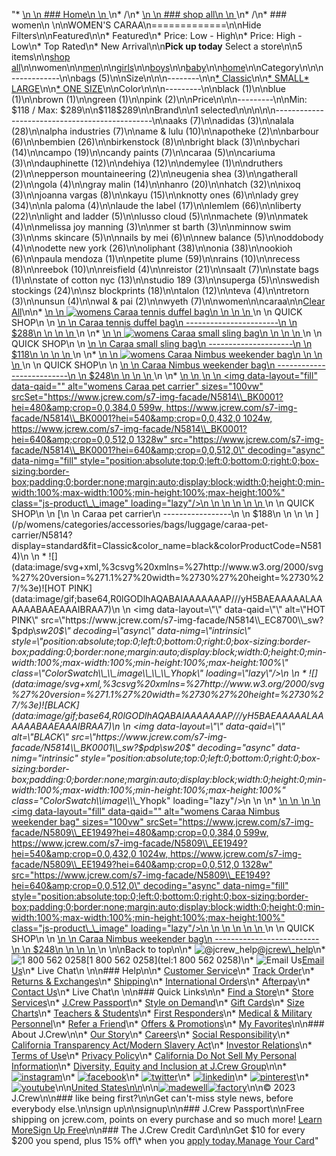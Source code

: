 "*   [\n    \n    ### Home\n    \n    ](/)\n*   /\n*   [\n    \n    ### shop all\n    \n    ](/all)\n*   /\n*   ### women\n    \n\nWOMEN'S CARAA\n=============\n\nHide Filters\n\nFeatured\n\n*   Featured\n*   Price: Low - High\n*   Price: High - Low\n*   Top Rated\n*   New Arrival\n\n**Pick up today** Select a store\n\n5 items\n\n[shop all](/all/?crawl=no)\n\nwomen\n\n[men](/all/mens?crawl=no)\n\n[girls](/all/girls?crawl=no)\n\n[boys](/all/boys?crawl=no)\n\n[baby](/all/baby?crawl=no)\n\n[home](/all/home?crawl=no)\n\nCategory\n\n\n------------\n\n[](/all/womens?sub-categories=womens-shopall-bags&brand=CARAA&crawl=no)bags (5)\n\nSize\n\n\n--------\n\n[*   Classic](/all/womens?brand=CARAA&crawl=no&fit=Classic)\n\n[*   SMALL](/all/womens?brand=CARAA&crawl=no&size=SMALL)[*   LARGE](/all/womens?brand=CARAA&crawl=no&size=LARGE)\n\n[*   ONE SIZE](/all/womens?brand=CARAA&crawl=no&size=ONE%20SIZE)\n\nColor\n\n\n---------\n\n[](/all/womens?brand=CARAA&crawl=no&l_color=root-black)black (1)\n\n[](/all/womens?brand=CARAA&crawl=no&l_color=root-blue)blue (1)\n\n[](/all/womens?brand=CARAA&crawl=no&l_color=root-brown)brown (1)\n\n[](/all/womens?brand=CARAA&crawl=no&l_color=root-green)green (1)\n\n[](/all/womens?brand=CARAA&crawl=no&l_color=root-pink)pink (2)\n\nPrice\n\n\n---------\n\nMin: $118 / Max: $289\n\n$118$289\n\nBrand\n\n1 selected[](/all/womens?crawl=no)\n\n\n\n\n-----------------------------------------------\n\n[](/all/womens?brand=AAKS,CARAA&crawl=no)aaks (7)\n\n[](/all/womens?brand=ADIDAS,CARAA&crawl=no)adidas (3)\n\n[](/all/womens?brand=ALALA,CARAA&crawl=no)alala (28)\n\n[](/all/womens?brand=ALPHA%20INDUSTRIES,CARAA&crawl=no)alpha industries (7)\n\n[](/all/womens?brand=AME%20%26%20LULU,CARAA&crawl=no)ame & lulu (10)\n\n[](/all/womens?brand=APOTHEKE,CARAA&crawl=no)apotheke (2)\n\n[](/all/womens?brand=BARBOUR,CARAA&crawl=no)barbour (6)\n\n[](/all/womens?brand=BEMBIEN,CARAA&crawl=no)bembien (26)\n\n[](/all/womens?brand=Birkenstock,CARAA&crawl=no)birkenstock (8)\n\n[](/all/womens?brand=BRIGHT%20BLACK,CARAA&crawl=no)bright black (3)\n\n[](/all/womens?brand=BYCHARI,CARAA&crawl=no)bychari (14)\n\n[](/all/womens?brand=CAMPO,CARAA&crawl=no)campo (19)\n\n[](/all/womens?brand=CANDY%20PAINTS,CARAA&crawl=no)candy paints (7)\n\n[](/all/womens?crawl=no)caraa (5)\n\n[](/all/womens?brand=CARAA,CARIUMA&crawl=no)cariuma (3)\n\n[](/all/womens?brand=CARAA,DAUPHINETTE&crawl=no)dauphinette (12)\n\n[](/all/womens?brand=CARAA,DEHIYA&crawl=no)dehiya (12)\n\n[](/all/womens?brand=CARAA,DEMYLEE&crawl=no)demylee (1)\n\n[](/all/womens?brand=CARAA,DRUTHERS&crawl=no)druthers (2)\n\n[](/all/womens?brand=CARAA,EPPERSON%20MOUNTAINEERING&crawl=no)epperson mountaineering (2)\n\n[](/all/womens?brand=CARAA,EUGENIA%20SHEA&crawl=no)eugenia shea (3)\n\n[](/all/womens?brand=CARAA,GATHERALL&crawl=no)gatherall (2)\n\n[](/all/womens?brand=CARAA,GOLA&crawl=no)gola (4)\n\n[](/all/womens?brand=CARAA,GRAY%20MALIN&crawl=no)gray malin (14)\n\n[](/all/womens?brand=CARAA,HANRO&crawl=no)hanro (20)\n\n[](/all/womens?brand=CARAA,HATCH&crawl=no)hatch (32)\n\n[](/all/womens?brand=CARAA,IXOQ&crawl=no)ixoq (3)\n\n[](/all/womens?brand=CARAA,JOANNA%20VARGAS&crawl=no)joanna vargas (8)\n\n[](/all/womens?brand=CARAA,KAYU&crawl=no)kayu (15)\n\n[](/all/womens?brand=CARAA,KNOTTY%20ONES&crawl=no)knotty ones (6)\n\n[](/all/womens?brand=CARAA,LADY%20GREY&crawl=no)lady grey (34)\n\n[](/all/womens?brand=CARAA,LA%20PALOMA&crawl=no)la paloma (4)\n\n[](/all/womens?brand=CARAA,LAUDE%20THE%20LABEL&crawl=no)laude the label (17)\n\n[](/all/womens?brand=CARAA,LEMLEM&crawl=no)lemlem (66)\n\n[](/all/womens?brand=CARAA,LIBERTY&crawl=no)liberty (22)\n\n[](/all/womens?brand=CARAA,LIGHT%20AND%20LADDER&crawl=no)light and ladder (5)\n\n[](/all/womens?brand=CARAA,LUSSO%20CLOUD&crawl=no)lusso cloud (5)\n\n[](/all/womens?brand=CARAA,MACHETE&crawl=no)machete (9)\n\n[](/all/womens?brand=CARAA,MATEK&crawl=no)matek (4)\n\n[](/all/womens?brand=CARAA,MELISSA%20JOY%20MANNING&crawl=no)melissa joy manning (3)\n\n[](/all/womens?brand=CARAA,MER%20ST%20BARTH&crawl=no)mer st barth (3)\n\n[](/all/womens?brand=CARAA,MINNOW%20SWIM&crawl=no)minnow swim (3)\n\n[](/all/womens?brand=CARAA,MS%20SKINCARE&crawl=no)ms skincare (5)\n\n[](/all/womens?brand=CARAA,NAILS%20BY%20MEI&crawl=no)nails by mei (6)\n\n[](/all/womens?brand=CARAA,NEW%20BALANCE&crawl=no)new balance (5)\n\n[](/all/womens?brand=CARAA,ODDOBODY&crawl=no)oddobody (4)\n\n[](/all/womens?brand=CARAA,ODETTE%20NEW%20YORK&crawl=no)odette new york (26)\n\n[](/all/womens?brand=CARAA,OLIPHANT&crawl=no)oliphant (38)\n\n[](/all/womens?brand=CARAA,ONIA&crawl=no)onia (38)\n\n[](/all/womens?brand=CARAA,OOKIOH&crawl=no)ookioh (6)\n\n[](/all/womens?brand=CARAA,PAULA%20MENDOZA&crawl=no)paula mendoza (1)\n\n[](/all/womens?brand=CARAA,PETITE%20PLUME&crawl=no)petite plume (59)\n\n[](/all/womens?brand=CARAA,RAINS&crawl=no)rains (10)\n\n[](/all/womens?brand=CARAA,RECESS&crawl=no)recess (8)\n\n[](/all/womens?brand=CARAA,REEBOK&crawl=no)reebok (10)\n\n[](/all/womens?brand=CARAA,REISFIELD&crawl=no)reisfield (4)\n\n[](/all/womens?brand=CARAA,REISTOR&crawl=no)reistor (21)\n\n[](/all/womens?brand=CARAA,SAALT&crawl=no)saalt (7)\n\n[](/all/womens?brand=CARAA,STATE%20BAGS&crawl=no)state bags (1)\n\n[](/all/womens?brand=CARAA,STATE%20OF%20COTTON%20NYC&crawl=no)state of cotton nyc (13)\n\n[](/all/womens?brand=CARAA,STUDIO%20189&crawl=no)studio 189 (3)\n\n[](/all/womens?brand=CARAA,SUPERGA&crawl=no)superga (5)\n\n[](/all/womens?brand=CARAA,SWEDISH%20STOCKINGS&crawl=no)swedish stockings (24)\n\n[](/all/womens?brand=CARAA,SZ%20BLOCKPRINTS&crawl=no)sz blockprints (18)\n\n[](/all/womens?brand=CARAA,TALON&crawl=no)talon (12)\n\n[](/all/womens?brand=CARAA,TEVA&crawl=no)teva (4)\n\n[](/all/womens?brand=CARAA,TRETORN&crawl=no)tretorn (3)\n\n[](/all/womens?brand=CARAA,UNSUN&crawl=no)unsun (4)\n\n[](/all/womens?brand=CARAA,WAL%20%26%20PAI&crawl=no)wal & pai (2)\n\n[](/all/womens?brand=CARAA,WYETH&crawl=no)wyeth (7)\n\nwomen[](/all/?crawl=no)\n\ncaraa[](/all/womens?crawl=no)\n\n[Clear All](/all/?crawl=no)\n\n*   [\n    \n    ![womens Caraa tennis duffel bag](https://www.jcrew.com/s7-img-facade/N5808_BL0021?hei=640&crop=0,0,512,0)\n    \n    \n    \n    ](/p/womens/categories/accessories/bags/totes/caraa-tennis-duffel-bag/N5808?display=standard&fit=Classic&color_name=blue&colorProductCode=N5808)\n    \n    QUICK SHOP\n    \n    [\n    \n    Caraa tennis duffel bag\n    -----------------------\n    \n    $288\n    \n    \n    \n    ](/p/womens/categories/accessories/bags/totes/caraa-tennis-duffel-bag/N5808?display=standard&fit=Classic&color_name=blue&colorProductCode=N5808)\n    \n*   [\n    \n    ![womens Caraa small sling bag](https://www.jcrew.com/s7-img-facade/N0540_EF1579?hei=640&crop=0,0,512,0)\n    \n    \n    \n    ](/p/womens/categories/accessories/bags/clutches-and-pouches/caraa-small-sling-bag/N0540?display=standard&fit=Classic&color_name=yellow-multi&colorProductCode=N0540)\n    \n    QUICK SHOP\n    \n    [\n    \n    Caraa small sling bag\n    ---------------------\n    \n    $118\n    \n    \n    \n    ](/p/womens/categories/accessories/bags/clutches-and-pouches/caraa-small-sling-bag/N0540?display=standard&fit=Classic&color_name=yellow-multi&colorProductCode=N0540)\n    \n*   [\n    \n    ![womens Caraa Nimbus weekender bag](https://www.jcrew.com/s7-img-facade/N3424_EB0389?hei=640&crop=0,0,512,0)\n    \n    \n    \n    ](/p/womens/categories/accessories/bags/luggage/caraa-nimbus-weekender-bag/N3424?display=standard&fit=Classic&color_name=rose&colorProductCode=N3424)\n    \n    QUICK SHOP\n    \n    [\n    \n    Caraa Nimbus weekender bag\n    --------------------------\n    \n    $248\n    \n    \n    \n    ](/p/womens/categories/accessories/bags/luggage/caraa-nimbus-weekender-bag/N3424?display=standard&fit=Classic&color_name=rose&colorProductCode=N3424)\n    \n*   [\n    \n    ![womens Caraa pet carrier](data:image/gif;base64,R0lGODlhAQABAIAAAAAAAP///yH5BAEAAAAALAAAAAABAAEAAAIBRAA7)\n    \n    <img data-layout=\"fill\" data-qaid=\"\" alt=\"womens Caraa pet carrier\" sizes=\"100vw\" srcSet=\"https://www.jcrew.com/s7-img-facade/N5814\\_BK0001?hei=480&amp;crop=0,0,384,0 599w, https://www.jcrew.com/s7-img-facade/N5814\\_BK0001?hei=540&amp;crop=0,0,432,0 1024w, https://www.jcrew.com/s7-img-facade/N5814\\_BK0001?hei=640&amp;crop=0,0,512,0 1328w\" src=\"https://www.jcrew.com/s7-img-facade/N5814\\_BK0001?hei=640&amp;crop=0,0,512,0\" decoding=\"async\" data-nimg=\"fill\" style=\"position:absolute;top:0;left:0;bottom:0;right:0;box-sizing:border-box;padding:0;border:none;margin:auto;display:block;width:0;height:0;min-width:100%;max-width:100%;min-height:100%;max-height:100%\" class=\"js-product\\_\\_image\" loading=\"lazy\"/>\n    \n    \n    \n    \n    \n    ](/p/womens/categories/accessories/bags/luggage/caraa-pet-carrier/N5814?display=standard&fit=Classic&color_name=black&colorProductCode=N5814)\n    \n    QUICK SHOP\n    \n    [\n    \n    Caraa pet carrier\n    -----------------\n    \n    $188\n    \n    \n    \n    ](/p/womens/categories/accessories/bags/luggage/caraa-pet-carrier/N5814?display=standard&fit=Classic&color_name=black&colorProductCode=N5814)\n    \n    *   ![](data:image/svg+xml,%3csvg%20xmlns=%27http://www.w3.org/2000/svg%27%20version=%271.1%27%20width=%2730%27%20height=%2730%27/%3e)![HOT PINK](data:image/gif;base64,R0lGODlhAQABAIAAAAAAAP///yH5BAEAAAAALAAAAAABAAEAAAIBRAA7)\n        \n        <img data-layout=\"\" data-qaid=\"\" alt=\"HOT PINK\" src=\"https://www.jcrew.com/s7-img-facade/N5814\\_EC8700\\_sw?$pdp\\_sw20$\" decoding=\"async\" data-nimg=\"intrinsic\" style=\"position:absolute;top:0;left:0;bottom:0;right:0;box-sizing:border-box;padding:0;border:none;margin:auto;display:block;width:0;height:0;min-width:100%;max-width:100%;min-height:100%;max-height:100%\" class=\"ColorSwatch\\_\\_image\\_\\_\\_Yhopk\" loading=\"lazy\"/>\n        \n    *   ![](data:image/svg+xml,%3csvg%20xmlns=%27http://www.w3.org/2000/svg%27%20version=%271.1%27%20width=%2730%27%20height=%2730%27/%3e)![BLACK](data:image/gif;base64,R0lGODlhAQABAIAAAAAAAP///yH5BAEAAAAALAAAAAABAAEAAAIBRAA7)\n        \n        <img data-layout=\"\" data-qaid=\"\" alt=\"BLACK\" src=\"https://www.jcrew.com/s7-img-facade/N5814\\_BK0001\\_sw?$pdp\\_sw20$\" decoding=\"async\" data-nimg=\"intrinsic\" style=\"position:absolute;top:0;left:0;bottom:0;right:0;box-sizing:border-box;padding:0;border:none;margin:auto;display:block;width:0;height:0;min-width:100%;max-width:100%;min-height:100%;max-height:100%\" class=\"ColorSwatch\\_\\_image\\_\\_\\_Yhopk\" loading=\"lazy\"/>\n        \n    \n*   [\n    \n    ![womens Caraa Nimbus weekender bag](data:image/gif;base64,R0lGODlhAQABAIAAAAAAAP///yH5BAEAAAAALAAAAAABAAEAAAIBRAA7)\n    \n    <img data-layout=\"fill\" data-qaid=\"\" alt=\"womens Caraa Nimbus weekender bag\" sizes=\"100vw\" srcSet=\"https://www.jcrew.com/s7-img-facade/N5809\\_EE1949?hei=480&amp;crop=0,0,384,0 599w, https://www.jcrew.com/s7-img-facade/N5809\\_EE1949?hei=540&amp;crop=0,0,432,0 1024w, https://www.jcrew.com/s7-img-facade/N5809\\_EE1949?hei=640&amp;crop=0,0,512,0 1328w\" src=\"https://www.jcrew.com/s7-img-facade/N5809\\_EE1949?hei=640&amp;crop=0,0,512,0\" decoding=\"async\" data-nimg=\"fill\" style=\"position:absolute;top:0;left:0;bottom:0;right:0;box-sizing:border-box;padding:0;border:none;margin:auto;display:block;width:0;height:0;min-width:100%;max-width:100%;min-height:100%;max-height:100%\" class=\"js-product\\_\\_image\" loading=\"lazy\"/>\n    \n    \n    \n    \n    \n    ](/p/womens/categories/accessories/bags/totes/caraa-nimbus-weekender-bag/N5809?display=standard&fit=Classic&color_name=chai&colorProductCode=N5809)\n    \n    QUICK SHOP\n    \n    [\n    \n    Caraa Nimbus weekender bag\n    --------------------------\n    \n    $248\n    \n    \n    \n    ](/p/womens/categories/accessories/bags/totes/caraa-nimbus-weekender-bag/N5809?display=standard&fit=Classic&color_name=chai&colorProductCode=N5809)\n    \n\nBack to top\n\n*   ![@jcrew_help](/next-static/images/sidecar-modules/footer/twitter-2.svg)[@jcrew\\_help](https://twitter.com/jcrew_help)\n*   ![1 800 562 0258](/next-static/images/sidecar-modules/footer/phone-2.svg)[1 800 562 0258](tel:1 800 562 0258)\n*   ![Email Us](/next-static/images/sidecar-modules/footer/email.svg)[Email Us](mailto:help@jcrew.com)\n*   Live Chat\n    \n\n### Help\n\n*   [Customer Service](/help/customer-service)\n*   [Track Order](/help/order-status)\n*   [Returns & Exchanges](/help/returns-exchanges)\n*   [Shipping](/help/shipping-handling)\n*   [International Orders](/help/international-orders)\n*   [Afterpay](/afterpay-faq)\n*   [Contact Us](/help/contact-us)\n*   Live Chat\n    \n\n### Quick Links\n\n*   [Find a Store](https://stores.jcrew.com/search)\n*   [Store Services](/s/store-services)\n*   [J.Crew Passport](/s/rewards)\n*   [Style on Demand](/s/style-on-demand)\n*   [Gift Cards](/help/gift-card)\n*   [Size Charts](/r/size-charts)\n*   [Teachers & Students](/s/teacher-student-discount)\n*   [First Responders](/s/military-medical-first-responder-discount)\n*   [Medical & Military Personnel](/s/military-medical-first-responder-discount)\n*   [Refer a Friend](/share)\n*   [Offers & Promotions](/best-deals)\n*   [My Favorites](/favorites)\n\n### About J.Crew\n\n*   [Our Story](/s/aboutus)\n*   [Careers](https://jobs.jcrew.com)\n*   [Social Responsibility](/s/corporate-responsibility)\n*   [California Transparency Act/Modern Slavery Act](/s/CSR-california-transparency-act)\n*   [Investor Relations](https://investors.jcrew.com)\n*   [Terms of Use](/help/terms-of-use)\n*   [Privacy Policy](/help/privacy-policy)\n*   [California Do Not Sell My Personal Information](https://jcrew.clarip.com/dsr/create?brand=jcrew&type=3)\n*   [Diversity, Equity and Inclusion at J.Crew Group](/s/diversity-equity-inclusion)\n\n*   [![instagram](/next-static/images/sidecar-modules/footer/instagram-2.svg)](http://instagram.com/jcrew)\n*   [![facebook](/next-static/images/sidecar-modules/footer/facebook-2.svg)](https://www.facebook.com/jcrew)\n*   [![twitter](/next-static/images/sidecar-modules/footer/twitter-2.svg)](https://twitter.com/jcrew)\n*   [![linkedin](/next-static/images/sidecar-modules/footer/linkedin.svg)](https://www.linkedin.com/company/j-crew)\n*   [![pinterest](/next-static/images/sidecar-modules/footer/pinterest-2.svg)](http://pinterest.com/jcrew/)\n*   [![youtube](/next-static/images/sidecar-modules/footer/youtube-2.svg)](http://www.youtube.com/user/jcrewinsider)\n\n[United States\n\n](/r/context-chooser)\n\n[![madewell](/next-static/images/sidecar-modules/footer/madewell.svg)](https://www.madewell.com)[![factory](/next-static/images/sidecar-modules/navigation/jcrew-factory-logo-black.svg)](https://factory.jcrew.com)\n\n© 2023 J.Crew\n\n### like being first?\n\nGet can't-miss style news, before everybody else.\n\nsign up\n\nsignup\n\n### J.Crew Passport\n\nFree shipping on jcrew.com, points on every purchase and so much more! [Learn More](/s/rewards)[Sign Up Free](/?register=true)\n\n### The J.Crew Credit Card\n\nGet $10 for every $200 you spend, plus 15% off\\* when you [apply today.](/s/credit-card)[Manage Your Card](https://d.comenity.net/jcrew/)"
